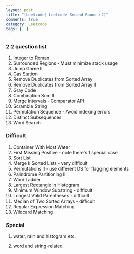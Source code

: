 ```yaml
---
layout: post
title: "[Leetcode] Leetcode Second Round (2)"
comments: true
category: Leetcode
tags: [  ]
---
```


### 2.2 question list

1. Integer to Roman
1. Surrounded Regions - Must minimize stack usage
1. Jump Game II
1. Gas Station
1. Remove Duplicates from Sorted Array
1. Remove Duplicates from Sorted Array II
1. Gray Code 
1. Combination Sum II
1. Merge Intervals - Comparator<T> API
1. Scramble String
1. Permutation Sequence - Avoid indexing errors
1. Distinct Subsequences
1. Word Search

### Difficult

1. Container With Most Water
1. First Missing Positive - note there's 1 special case
1. Sort List
1. Merge k Sorted Lists - very difficult
1. Permutations II - use different DS for flagging elements
1. Palindrome Partitioning II
1. Word Ladder
1. Largest Rectangle in Histogram
1. Minimum Window Substring - difficult
1. Longest Valid Parentheses - difficult
1. Median of Two Sorted Arrays - difficult
1. Regular Expression Matching
1. Wildcard Matching

### Special

1. water, rain and histogram etc.

1. word and string-related
